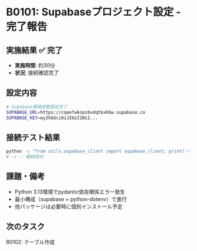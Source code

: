 # B0101: Supabaseプロジェクト設定 - 完了報告

## 実施結果 ✅ 完了
- **実施時間**: 約30分
- **状況**: 接続確認完了

## 設定内容
```bash
# Supabase環境変数設定完了
SUPABASE_URL=https://cqeefwknpsbvdqtkxkbw.supabase.co
SUPABASE_KEY=eyJhbGciOiJIUzI1NiI...
```

## 接続テスト結果
```bash
python -c "from utils.supabase_client import supabase_client; print('✅ 接続成功')"
# -> ✅ 接続成功
```

## 課題・備考
- Python 3.13環境でpydantic依存関係エラー発生
- 最小構成（supabase + python-dotenv）で進行
- 他パッケージは必要時に個別インストール予定

## 次のタスク
B0102: テーブル作成